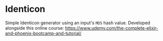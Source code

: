 # Identicon

Simple Identicon generator using an input's `MD5` hash value.
Developed alongside this online course:
https://www.udemy.com/the-complete-elixir-and-phoenix-bootcamp-and-tutorial/
